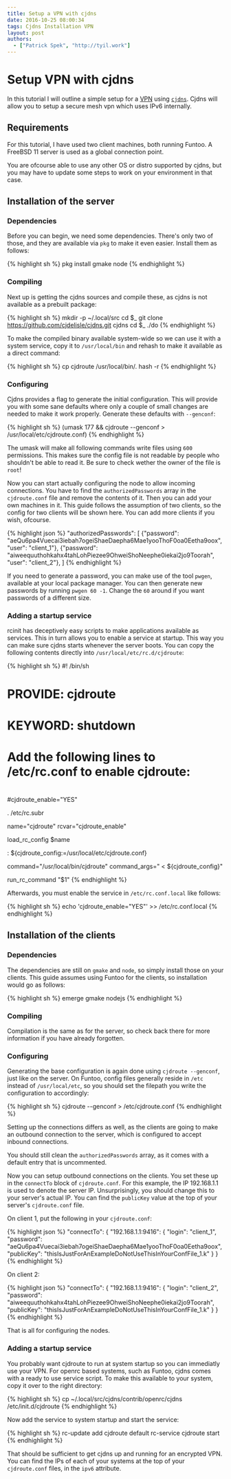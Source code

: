 ```yaml
---
title: Setup a VPN with cjdns
date: 2016-10-25 08:00:34
tags: Cjdns Installation VPN
layout: post
authors:
  - ["Patrick Spek", "http://tyil.work"]
---
```


# Setup VPN with cjdns
In this tutorial I will outline a simple setup for a [VPN][vpn] using
[`cjdns`][cjdns]. Cjdns will allow you to setup a secure mesh vpn which uses
IPv6 internally.

## Requirements
For this tutorial, I have used two client machines, both running Funtoo. A
FreeBSD 11 server is used as a global connection point.

You are ofcourse able to use any other OS or distro supported by cjdns, but you
may have to update some steps to work on your environment in that case.

## Installation of the server
### Dependencies
Before you can begin, we need some dependencies. There's only two of those, and
they are available via `pkg` to make it even easier. Install them as follows:

{% highlight sh %}
pkg install gmake node
{% endhighlight %}

### Compiling
Next up is getting the cjdns sources and compile these, as cjdns is not
available as a prebuilt package:

{% highlight sh %}
mkdir -p ~/.local/src
cd $_
git clone https://github.com/cjdelisle/cjdns.git cjdns
cd $_
./do
{% endhighlight %}

To make the compiled binary available system-wide so we can use it with a
system service, copy it to `/usr/local/bin` and rehash to make it available as
a direct command:

{% highlight sh %}
cp cjdroute /usr/local/bin/.
hash -r
{% endhighlight %}

### Configuring
Cjdns provides a flag to generate the initial configuration. This will provide
you with some sane defaults where only a couple of small changes are needed to
make it work properly. Generate these defaults with `--genconf`:

{% highlight sh %}
(umask 177 && cjdroute --genconf > /usr/local/etc/cjdroute.conf)
{% endhighlight %}

The umask will make all following commands write files using `600` permissions.
This makes sure the config file is not readable by people who shouldn't be able
to read it. Be sure to check wether the owner of the file is `root`!

Now you can start actually configuring the node to allow incoming connections.
You have to find the `authorizedPasswords` array in the `cjdroute.conf` file
and remove the contents of it. Then you can add your own machines in it. This
guide follows the assumption of two clients, so the config for two clients will
be shown here. You can add more clients if you wish, ofcourse.

{% highlight json %}
"authorizedPasswords":
[
    {"password": "aeQu6pa4Vuecai3iebah7ogeiShaeDaepha6Mae1yooThoF0oa0Eetha9oox", "user": "client_1"},
    {"password": "aiweequuthohkahx4tahLohPiezee9OhweiShoNeephe0iekai2jo9Toorah", "user": "client_2"},
]
{% endhighlight %}

If you need to generate a password, you can make use of the tool `pwgen`,
available at your local package manager. You can then generate new passwords by
running `pwgen 60 -1`. Change the `60` around if you want passwords of a
different size.

### Adding a startup service
rcinit has deceptively easy scripts to make applications available as services.
This in turn allows you to enable a service at startup. This way you can make
sure cjdns starts whenever the server boots. You can copy the following
contents directly into `/usr/local/etc/rc.d/cjdroute`:

{% highlight sh %}
#! /bin/sh

# PROVIDE: cjdroute
# KEYWORD: shutdown

#
# Add the following lines to /etc/rc.conf to enable cjdroute:
#
#cjdroute_enable="YES"

. /etc/rc.subr

name="cjdroute"
rcvar="cjdroute_enable"

load_rc_config $name

: ${cjdroute_config:=/usr/local/etc/cjdroute.conf}

command="/usr/local/bin/cjdroute"
command_args=" < ${cjdroute_config}"

run_rc_command "$1"
{% endhighlight %}

Afterwards, you must enable the service in `/etc/rc.conf.local` like follows:

{% highlight sh %}
echo 'cjdroute_enable="YES"' >> /etc/rc.conf.local
{% endhighlight %}

## Installation of the clients
### Dependencies
The dependencies are still on `gmake` and `node`, so simply install those on
your clients. This guide assumes using Funtoo for the clients, so installation
would go as follows:

{% highlight sh %}
emerge gmake nodejs
{% endhighlight %}

### Compiling
Compilation is the same as for the server, so check back there for more
information if you have already forgotten.

### Configuring
Generating the base configuration is again done using `cjdroute --genconf`,
just like on the server. On Funtoo, config files generally reside in `/etc`
instead of `/usr/local/etc`, so you should set the filepath you write the
configuration to accordingly:

{% highlight sh %}
cjdroute --genconf > /etc/cjdroute.conf
{% endhighlight %}

Setting up the connections differs as well, as the clients are going to make an
outbound connection to the server, which is configured to accept inbound
connections.

You should still clean the `authorizedPasswords` array, as it comes with a
default entry that is uncommented.

Now you can setup outbound connections on the clients. You set these up in the
`connectTo` block of `cjdroute.conf`. For this example, the IP 192.168.1.1 is
used to denote the server IP. Unsurprisingly, you should change this to your
server's actual IP. You can find the `publicKey` value at the top of your
server's `cjdroute.conf` file.

On client 1, put the following in your `cjdroute.conf`:

{% highlight json %}
"connectTo":
{
	"192.168.1.1:9416":
	{
		"login": "client_1",
		"password": "aeQu6pa4Vuecai3iebah7ogeiShaeDaepha6Mae1yooThoF0oa0Eetha9oox",
		"publicKey": "thisIsJustForAnExampleDoNotUseThisInYourConfFile_1.k"
	}
}
{% endhighlight %}

On client 2:

{% highlight json %}
"connectTo":
{
	"192.168.1.1:9416":
	{
		"login": "client_2",
		"password": "aiweequuthohkahx4tahLohPiezee9OhweiShoNeephe0iekai2jo9Toorah",
		"publicKey": "thisIsJustForAnExampleDoNotUseThisInYourConfFile_1.k"
	}
}
{% endhighlight %}

That is all for configuring the nodes.

### Adding a startup service
You probably want cjdroute to run at system startup so you can immediatly use
your VPN. For openrc based systems, such as Funtoo, cjdns comes with a ready to
use service script. To make this available to your system, copy it over to the
right directory:

{% highlight sh %}
cp ~/.local/src/cjdns/contrib/openrc/cjdns /etc/init.d/cjdroute
{% endhighlight %}

Now add the service to system startup and start the service:

{% highlight sh %}
rc-update add cjdroute default
rc-service cjdroute start
{% endhighlight %}

That should be sufficient to get cjdns up and running for an encrypted VPN. You
can find the IPs of each of your systems at the top of your `cjdroute.conf`
files, in the `ipv6` attribute.

[cjdns]: https://github.com/cjdelisle/cjdns
[vpn]: https://en.wikipedia.org/wiki/Virtual_private_network

